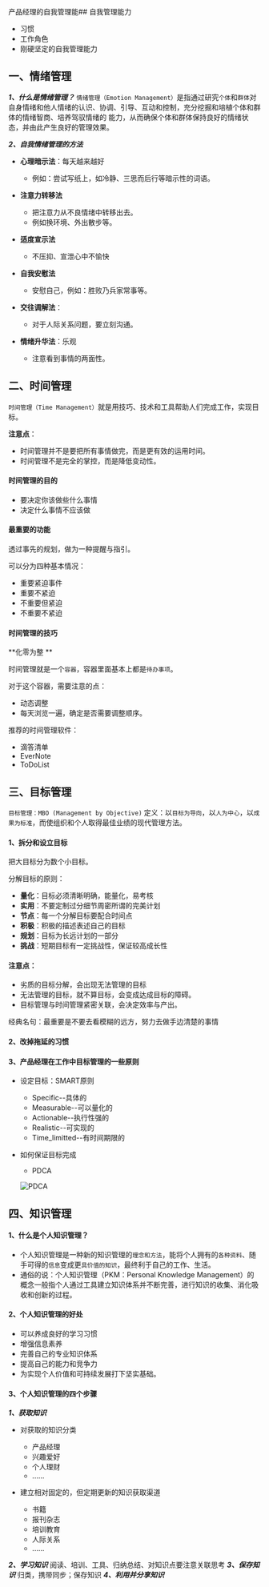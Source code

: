 产品经理的自我管理能## 自我管理能力
- 习惯
- 工作角色
- 刚硬坚定的自我管理能力

## 一、情绪管理
***1、什么是情绪管理？***
`情绪管理（Emotion Management）`是指通过研究`个体`和`群体`对自身情绪和他人情绪的认识、协调、引导、互动和控制，充分挖掘和培植个体和群体的情绪智商、培养驾驭情绪的
能力，从而确保个体和群体保持良好的情绪状态，并由此产生良好的管理效果。


***2、自我情绪管理的方法***
- **心理暗示法**：每天越来越好
	- 例如：尝试写纸上，如冷静、三思而后行等暗示性的词语。
- **注意力转移法**
	- 把注意力从不良情绪中转移出去。
	- 例如换环境、外出散步等。
	
- **适度宣示法**
	- 不压抑、宣泄心中不愉快
- **自我安慰法**
	- 安慰自己，例如：胜败乃兵家常事等。
- **交往调解法**：
	- 对于人际关系问题，要立刻沟通。
- **情绪升华法**：乐观
	- 注意看到事情的两面性。

## 二、时间管理
`时间管理（Time Management）`就是用技巧、技术和工具帮助人们完成工作，实现目标。

**注意点**：
- 时间管理并不是要把所有事情做完，而是更有效的运用时间。
- 时间管理不是完全的掌控，而是降低变动性。

#### 时间管理的目的
- 要决定你该做些什么事情
- 决定什么事情不应该做

#### 最重要的功能
透过事先的规划，做为一种提醒与指引。

可以分为四种基本情况：
- 重要紧迫事件
- 重要不紧迫
- 不重要但紧迫
- 不重要不紧迫


#### 时间管理的技巧
**化零为整 **

时间管理就是一个`容器`，容器里面基本上都是`待办事项`。

对于这个容器，需要注意的点：
- 动态调整
- 每天浏览一遍，确定是否需要调整顺序。

推荐的时间管理软件：
- 滴答清单
- EverNote
- ToDoList

## 三、目标管理
`目标管理：MBO (Management by Objective)`
定义：以`目标为导向`，以`人为中心`，以`成果为标准`，而使组织和个人取得最佳业绩的现代管理方法。

#### 1、拆分和设立目标
把大目标分为数个小目标。

分解目标的原则：
- **量化**：目标必须清晰明确，能量化，易考核
- **实用**：不要定制过分细节周密所谓的完美计划
- **节点**：每一个分解目标要配合时间点
- **积极**：积极的描述表述自己的目标
- **规划**：目标为长远计划的一部分
- **挑战**：短期目标有一定挑战性，保证较高成长性

#### 注意点：
- 劣质的目标分解，会出现无法管理的目标
- 无法管理的目标，就不算目标，会变成达成目标的障碍。
- 目标管理与时间管理紧密关联，会决定效率与产出。

经典名句：最重要是不要去看模糊的远方，努力去做手边清楚的事情

#### 2、改掉拖延的习惯
#### 3、产品经理在工作中目标管理的一些原则
- 设定目标：SMART原则
	- Specific--具体的
	- Measurable--可以量化的
	- Actionable--执行性强的
	- Realistic--可实现的
	- Time_limitted--有时间期限的
- 如何保证目标完成
	- PDCA
	
	![PDCA](https://github.com/SolerHo/Product_Manager/blob/master/%E4%BA%A7%E5%93%81%E7%BB%8F%E7%90%86/%E4%BA%A7%E5%93%81%E7%BB%8F%E7%90%86%E6%B7%B1%E5%85%A5%E6%B5%85%E5%87%BA/Images/PDCA.png)


## 四、知识管理
#### 1、什么是个人知识管理？
- 个人知识管理是一种新的知识管理的`理念和方法`，能将个人拥有的`各种资料`、随手可得的`信息`变成更`具价值的知识`，最终利于自己的工作、生活。
- 通俗的说：个人知识管理（PKM：Personal Knowledge Management）的概念一般指个人通过工具建立知识体系并不断完善，进行知识的收集、消化吸收和创新的过程。

#### 2、个人知识管理的好处
- 可以养成良好的学习习惯
- 增强信息素养
- 完善自己的专业知识体系
- 提高自己的能力和竞争力
- 为实现个人价值和可持续发展打下坚实基础。

#### 3、个人知识管理的四个步骤
***1、获取知识***
- 对获取的知识分类
	- 产品经理
	- 兴趣爱好
	- 个人理财
	- ......

- 建立相对固定的，但定期更新的知识获取渠道
	- 书籍
	- 报刊杂志
	- 培训教育
	- 人际关系
	- ......

	
***2、学习知识***
阅读、培训、工具、归纳总结、对知识点要注意关联思考
***3、保存知识***
归类，携带同步；保存知识
***4、利用并分享知识***
